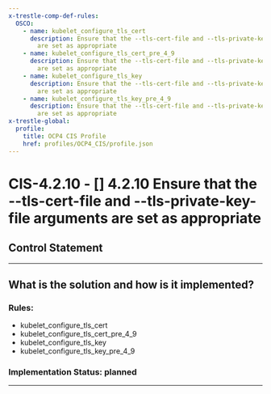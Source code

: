 ```yaml
---
x-trestle-comp-def-rules:
  OSCO:
    - name: kubelet_configure_tls_cert
      description: Ensure that the --tls-cert-file and --tls-private-key-file arguments
        are set as appropriate
    - name: kubelet_configure_tls_cert_pre_4_9
      description: Ensure that the --tls-cert-file and --tls-private-key-file arguments
        are set as appropriate
    - name: kubelet_configure_tls_key
      description: Ensure that the --tls-cert-file and --tls-private-key-file arguments
        are set as appropriate
    - name: kubelet_configure_tls_key_pre_4_9
      description: Ensure that the --tls-cert-file and --tls-private-key-file arguments
        are set as appropriate
x-trestle-global:
  profile:
    title: OCP4 CIS Profile
    href: profiles/OCP4_CIS/profile.json
---
```


# CIS-4.2.10 - \[\] 4.2.10 Ensure that the --tls-cert-file and --tls-private-key-file arguments are set as appropriate

## Control Statement

______________________________________________________________________

## What is the solution and how is it implemented?

<!-- For implementation status enter one of: implemented, partial, planned, alternative, not-applicable -->

<!-- Note that the list of rules under ### Rules: is read-only and changes will not be captured after assembly to JSON -->

<!-- Add control implementation description here for control: CIS-4.2.10 -->

### Rules:

  - kubelet_configure_tls_cert
  - kubelet_configure_tls_cert_pre_4_9
  - kubelet_configure_tls_key
  - kubelet_configure_tls_key_pre_4_9

### Implementation Status: planned

______________________________________________________________________
